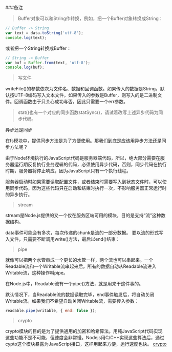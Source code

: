 ###备注
>Buffer对象可以和String作转换，例如，把一个Buffer对象转换成String：

```js
// Buffer -> String
var text = data.toString('utf-8');
console.log(text);
```
或者把一个String转换成Buffer：

```js
// String -> Buffer
var buf = Buffer.from(text, 'utf-8');
console.log(buf);
```

>写文件

writeFile()的参数依次为文件名、数据和回调函数。如果传入的数据是String，默认按UTF-8编码写入文本文件，如果传入的参数是Buffer，则写入的是二进制文件。回调函数由于只关心成功与否，因此只需要一个err参数。

>stat()也有一个对应的同步函数statSync()，请试着改写上述异步代码为同步代码。


异步还是同步

在fs模块中，提供同步方法是为了方便使用。那我们到底是应该用异步方法还是同步方法呢？

由于Node环境执行的JavaScript代码是服务器端代码，所以，绝大部分需要在服务器运行期反复执行业务逻辑的代码，必须使用异步代码，否则，同步代码在执行时期，服务器将停止响应，因为JavaScript只有一个执行线程。

服务器启动时如果需要读取配置文件，或者结束时需要写入到状态文件时，可以使用同步代码，因为这些代码只在启动和结束时执行一次，不影响服务器正常运行时的异步执行。


>stream

stream是Node.js提供的又一个仅在服务区端可用的模块，目的是支持“流”这种数据结构。

data事件可能会有多次，每次传递的chunk是流的一部分数据。
要以流的形式写入文件，只需要不断调用write()方法，最后以end()结束：

>pipe

就像可以把两个水管串成一个更长的水管一样，两个流也可以串起来。一个Readable流和一个Writable流串起来后，所有的数据自动从Readable流进入Writable流，这种操作叫pipe。

在Node.js中，Readable流有一个pipe()方法，就是用来干这件事的。


默认情况下，当Readable流的数据读取完毕，end事件触发后，将自动关闭Writable流。如果我们不希望自动关闭Writable流，需要传入参数：

```js
readable.pipe(writable, { end: false });
```

>crypto

crypto模块的目的是为了提供通用的加密和哈希算法。用纯JavaScript代码实现这些功能不是不可能，但速度会非常慢。Nodejs用C/C++实现这些算法后，通过cypto这个模块暴露为JavaScript接口，这样用起来方便，运行速度也快。
[crypto](https://www.liaoxuefeng.com/wiki/001434446689867b27157e896e74d51a89c25cc8b43bdb3000/001434501504929883d11d84a1541c6907eefd792c0da51000)
 




































